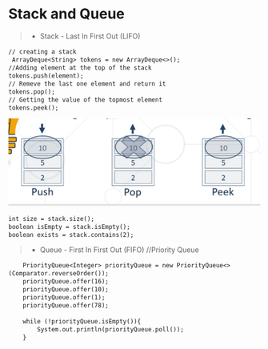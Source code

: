 # Stack and Queue

> * Stack - Last In First Out (LIFO)

```
// creating a stack
 ArrayDeque<String> tokens = new ArrayDeque<>();
//Adding element at the top of the stack
tokens.push(element);
// Remeve the last one element and return it
tokens.pop();
// Getting the value of the topmost element
tokens.peek();
``` 

![img_1.png](img_1.png)
```
int size = stack.size();
boolean isEmpty = stack.isEmpty();
boolean exists = stack.contains(2);

```

> * Queue - First In First Out (FIFO)
> //Priority  Queue

        PriorityQueue<Integer> priorityQueue = new PriorityQueue<>(Comparator.reverseOrder());
        priorityQueue.offer(16);
        priorityQueue.offer(10);
        priorityQueue.offer(1);
        priorityQueue.offer(78);

        while (!priorityQueue.isEmpty()){
            System.out.println(priorityQueue.poll());
        }